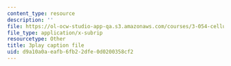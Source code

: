 ```yaml
---
content_type: resource
description: ''
file: https://ol-ocw-studio-app-qa.s3.amazonaws.com/courses/3-054-cellular-solids-structure-properties-and-applications-spring-2015/d9a10a0aeafb6fb22dfe0d0200358cf2_vVfI1wTp0Jg.srt
file_type: application/x-subrip
resourcetype: Other
title: 3play caption file
uid: d9a10a0a-eafb-6fb2-2dfe-0d0200358cf2
---
```

